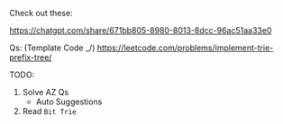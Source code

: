 Check out these:

https://chatgpt.com/share/671bb805-8980-8013-8dcc-96ac51aa33e0

Qs: (Template Code _/)
https://leetcode.com/problems/implement-trie-prefix-tree/

TODO:
1. Solve AZ Qs
    - Auto Suggestions
2. Read `Bit Trie`

